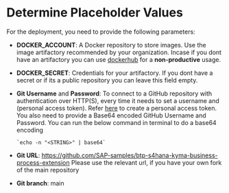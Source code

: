 # Determine Placeholder Values

For the deployment, you need to provide the following parameters:

- **DOCKER_ACCOUNT**: A Docker repository to store images.
  Use the image artifactory recommended by your organization. Incase if you dont have an artifactory you can use [dockerhub](https://docs.docker.com/docker-hub/quickstart/) for a **non-productive** usage.

- **DOCKER_SECRET**: Credentials for your artifactory. If you dont have a secret or if its a public repository you can leave this field empty.

- **Git Username** and **Password**: To connect to a GitHub repository with authentication over HTTP(S), every time it needs to set a username and (personal access token). Refer [here](https://docs.github.com/en/authentication/keeping-your-account-and-data-secure/creating-a-personal-access-token) to create a personal access token.
You also need to provide a Base64 encoded GitHub Username and Password.
You can run the below command in terminal to do a base64 encoding

      `echo -n "<STRING>" | base64`

- **Git URL**: https://github.com/SAP-samples/btp-s4hana-kyma-business-process-extension
Please use the relevant url, if you have your own fork of the main repository

- **Git branch**: main

